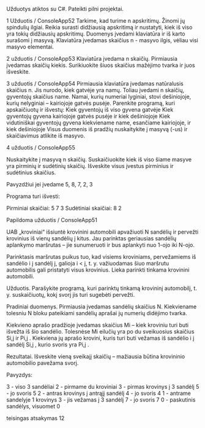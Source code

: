 Užduotys atiktos su C#. Pateikti pilni projektai.

1 Užduotis / ConsoleApp52
Tarkime, kad turime n apskritimų. Žinomi jų spindulių ilgiai. Reikia surasti didžiausią apskritimą ir nustatyti, kiek iš viso yra tokių didžiausių apskritimų. Duomenys įvedami klaviatūra ir iš karto surašomi į masyvą. Klaviatūra įvedamas skaičius n - masyvo ilgis, vėliau visi masyvo elementai.

2 užduotis / ConsoleApp53
Klaviatūra įvedama n skaičių. Pirmiausia įvedamas skaičių kiekis. Surikiuokite šiuos skaičius mažėjimo tvarka ir juos išveskite.

3 užduotis / ConsoleApp54
Pirmiausia klaviatūra įvedamas natūralusis skaičius n. Jis nurodo, kiek gatvėje yra namų. Toliau įvedami n skaičių, gyventojų skaičius name. Namai, kurių numeriai lyginiai, stovi dešiniojoje, kurių nelyginiai – kairiojoje gatvės pusėje. Parenkite programą, kuri apskaičiuotų ir išvestų:
Kiek gyventojų iš viso gyvena gatvėje
Kiek gyventojų gyvena kairiojoje gatvės pusėje ir kiek dešiniojoje
Kiek vidutiniškai gyventojų gyvena kiekviename name, esančiame kairiojoje, ir kiek dešiniojoje
Visus duomenis iš pradžių nuskaitykite į masyvą (-us) ir skaičiavimus atlikite iš masyvo.

4 užduotis / ConsoleApp55

Nuskaitykite į masyvą n skaičių. Suskaičiuokite kiek iš viso šiame masyve yra pirminių ir sudėtinių skaičių. Išveskite visus įvestus pirminius ir sudėtinius skaičius.

Pavyzdžiui jei įvedame 5, 8, 7, 2, 3

Programa turi išvesti:

Pirminiai skaičiai: 5 7 3
Sudėtiniai skaičiai: 8 2



Papildoma užduotis / ConsoleApp51


UAB „kroviniai“ išsiuntė krovinini automobili  apvažiuoti N sandėlių ir pervežti krovinius iš vienų sandėlių į kitus. Jau parinktas geriausias sandėlių aplankymo maršrutas – jie sunumeruoti ir bus aplankyti nuo 1-ojo iki N-ojo.

Parinktasis maršrutas puikus tuo, kad visiems kroviniams, pervežamiems iš sandėlio i į sandėlį j, galioja i < j, t. y. važiuodamas šiuo maršrutu automobilis gali pristatyti visus krovinius. Lieka parinkti tinkama krovinini automobili.

Užduotis. Parašykite programą, kuri parinktų tinkamą krovininį automobilį, t. y. suskaičiuotų, kokį svorį jis turi sugebėti pervežti.

Pradiniai duomenys. Pirmiausia įvedamas sandėlių skaičius N. Kiekviename tolesniu N bloku pateikiami sandėlių aprašai jų numerių didėjimo tvarka.

Kiekvieno aprašo pradžioje įvedamas skaičius Mi – kiek kroviniu turi buti išvežta iš šio sandėlio. Tolesnėse Mi eilučių yra po du sveikuosius skaičius Si,j ir Pi,j . Kiekviena jų aprašo krovini, kuris turi buti vežamas iš sandėlio i į sandėlį Si,j , kurio svoris yra Pi,j .

Rezultatai. Išveskite vieną sveikajį skaičių – mažiausia būtina krovininio automobilio pavežama svorį.

 Pavyzdys:

3  - viso 3 sandėliai
2  - pirmame du kroviniai
3  - pirmas krovinys į 3 sandėlį
5  - jo svoris 5
2  - antras krovinys į antrąjį sandėlį
4  - jo svoris 4
1  - antrame sandelyje 1 krovinys
3  - jis vežamas į 3 sandėlį
7  - jo svoris 7
0  - paskutinis sandėlys, visuomet 0

teisingas atsakymas 12